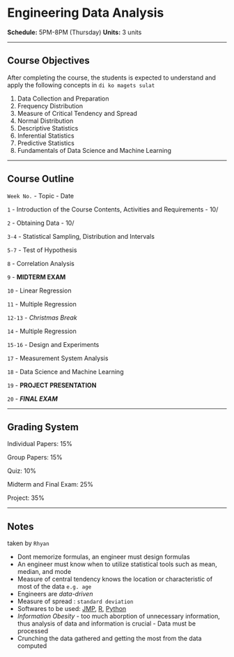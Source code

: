 # Engineering Data Analysis

**Schedule:** 5PM-8PM (Thursday)
**Units:** 3 units

- - - - - - - - - - - - - - - - - - -

## Course Objectives

After completing the course, the students is expected to understand and apply the following concepts in `di ko magets sulat` 

1. Data Collection and Preparation
2. Frequency Distribution
3. Measure of Critical Tendency and Spread
4. Normal Distribution
5. Descriptive Statistics
6. Inferential Statistics
7. Predictive Statistics
8. Fundamentals of Data Science and Machine Learning

- - - - - - - - - - - - - - - - - - -

## Course Outline
 `Week No.` - Topic - Date
 
 `1` - Introduction of the Course Contents, Activities and Requirements - 10/
 
 `2` - Obtaining Data - 10/
 
 `3-4` - Statistical Sampling, Distribution and Intervals
 
 `5-7` - Test of Hypothesis
 
 `8` - Correlation Analysis
 
 `9` - **MIDTERM EXAM**
 
 `10` - Linear Regression
 
 `11` - Multiple Regression
 
 `12-13` - *Christmas Break*
 
 `14` - Multiple Regression
 
 `15-16` - Design and Experiments
 
 `17` - Measurement System Analysis
 
 `18` - Data Science and Machine Learning
 
 `19` - **PROJECT PRESENTATION**
 
 `20` - ***FINAL EXAM***

- - - - - - - - - - - - - - - - - - -

## Grading System

Individual Papers: 15%

Group Papers: 15%

Quiz: 10%

Midterm and Final Exam: 25%

Project: 35%

- - - - - - - - - - - - - - - - - - -

## Notes
taken by `Rhyan`

- Dont memorize formulas, an engineer must design formulas
- An engineer must know when to utilize statistical tools such as mean, median, and mode
- Measure of central tendency knows the location or characteristic of most of the data `e.g. age`
- Engineers are *data-driven*
- Measure of spread : `standard deviation`
- Softwares to be used: [JMP](https://www.jmp.com/en_ph/software/data-analysis-software.html), [R](https://www.r-project.org/about.html), [Python](https://www.python.org)
- *Information Obesity* -  too much aborption of unnecessary information, thus analysis of data and information is crucial
				                  - Data must be processed
- Crunching the data gathered and getting the most from the data computed
